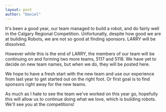 ```yaml
---
layout: post
author: "Daniel"
---
```

It's been a good year, our team managed to build a robot, and do fairly well in the Calgary Regional Competition. Unfortunatly, despite how good we are at building Robots, we are not so good at finding sponsors. LARRY will be dissolved.

However while this is the end of LARRY, the members of our team will be continuing on and forming two more teams, 5117 and 5118. We have yet to decide on new team names, but when we do, they will be posted here.

We hope to have a fresh start with the new team and use our experience from last year to get started out on the right foot. Or first goal is to find sponsors right away for the new teams.

As much as I hate to see the team we've worked on this year go, hopefully this will allow us to continue doing what we love, which is building robots. We'll see you at the competitions!